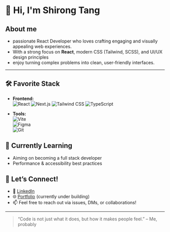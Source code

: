 # 👋 Hi, I'm Shirong Tang

## About me
- passionate React Developer who loves crafting engaging and visually appealing web experiences.
- With a strong focus on **React**, modern CSS (Tailwind, SCSS), and UI/UX design principles
- enjoy turning complex problems into clean, user-friendly interfaces.

---

## 🛠️ Favorite Stack

- **Frontend:**  
  ![React](https://img.shields.io/badge/-React-61DAFB?logo=react&logoColor=white&style=flat-square)  ![Next.js](https://img.shields.io/badge/-Next.js-000000?logo=next.js&logoColor=white&style=flat-square)  ![Tailwind CSS](https://img.shields.io/badge/-TailwindCSS-06B6D4?logo=tailwind-css&logoColor=white&style=flat-square) ![TypeScript](https://img.shields.io/badge/-TypeScript-3178C6?logo=typescript&logoColor=white&style=flat-square)

- **Tools:**  
  ![Vite](https://img.shields.io/badge/-Vite-646CFF?logo=vite&logoColor=white&style=flat-square)  
  ![Figma](https://img.shields.io/badge/-Figma-F24E1E?logo=figma&logoColor=white&style=flat-square)  
  ![Git](https://img.shields.io/badge/-Git-F05032?logo=git&logoColor=white&style=flat-square)


## 🌱 Currently Learning

- Aiming on becoming a full stack developer
- Performance & accessibility best practices


## 🤝 Let’s Connect!

- 💼 [LinkedIn](https://www.linkedin.com/in/shirong-tang/)
- 🌐 [Portfolio](https://shirong.site) (currently under building)
- 📫 Feel free to reach out via issues, DMs, or collaborations!

---

> “Code is not just what it does, but how it makes people feel.” – Me, probably


